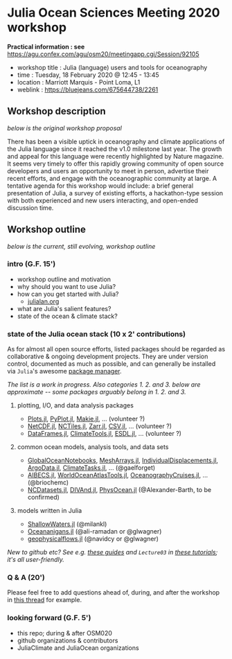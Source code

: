 # Julia Ocean Sciences Meeting 2020 workshop

**Practical information : see** https://agu.confex.com/agu/osm20/meetingapp.cgi/Session/92105

- workshop title : Julia (language) users and tools for oceanography
- time : Tuesday, 18 February 2020 @ 12:45 - 13:45
- location : Marriott Marquis - Point Loma, L1
- weblink : https://bluejeans.com/675644738/2261

## Workshop description

_below is the original workshop proposal_

There has been a visible uptick in oceanography and climate applications of the Julia language since it reached the v1.0 milestone last year. The growth and appeal for this language were recently highlighted by Nature magazine. It seems very timely to offer this rapidly growing community of open source developers and users an opportunity to meet in person, advertise their recent efforts, and engage with the oceanographic community at large. A tentative agenda for this workshop would include: a brief general presentation of Julia, a survey of existing efforts, a hackathon-type session with both experienced and new users interacting, and open-ended discussion time.

## Workshop outline

_below is the current, still evolving, workshop outline_

### intro (G.F. 15')

- workshop outline and motivation
- why should you want to use Julia?
- how can you get started with Julia?
	- [julialan.org](https://julialang.org)
- what are Julia's salient features?
- state of the ocean & climate stack?

### state of the Julia ocean stack (10 x 2' contributions)


As for almost all open source efforts, listed packages should be regarded as collaborative & ongoing development projects. They are under version control, documented as much as possible, and can generally be installed via `Julia`'s awesome [package manager](https://julialang.github.io/Pkg.jl/v1/).

_The list is a work in progress. Also categories 1. 2. and 3. below are approximate -- some packages arguably belong in 1. 2. and 3._

1. plotting, I/O, and data analysis packages
	- [Plots.jl](http://docs.juliaplots.org/latest/), [PyPlot.jl](https://github.com/JuliaPy/PyPlot.jl), [Makie.jl](http://makie.juliaplots.org/stable), ... (volunteer ?)
	- [NetCDF.jl](https://juliageo.org/NetCDF.jl/dev/), [NCTiles.jl](https://github.com/gaelforget/NCTiles.jl), [Zarr.jl](https://meggart.github.io/Zarr.jl/latest/), [CSV.jl](https://juliadata.github.io/CSV.jl/stable/), ... (volunteer ?)
	- [DataFrames.jl](http://juliadata.github.io/DataFrames.jl/stable/), [ClimateTools.jl](https://juliaclimate.github.io/ClimateTools.jl/stable/), [ESDL.jl](https://github.com/esa-esdl/ESDL.jl), ... (volunteer ?)

2. common ocean models, analysis tools, and data sets
	- [GlobalOceanNotebooks](https://github.com/JuliaClimate/GlobalOceanNotebooks), [MeshArrays.jl](https://juliaclimate.github.io/MeshArrays.jl/dev/), [IndividualDisplacements.jl](https://juliaclimate.github.io/IndividualDisplacements.jl/dev/), [ArgoData.jl](https://gaelforget.github.io/ArgoData.jl/dev/), [ClimateTasks.jl](https://gaelforget.github.io/ClimateTasks.jl/dev/), ... (@gaelforget)
	- [AIBECS.jl](https://briochemc.github.io/AIBECS.jl/stable/), [WorldOceanAtlasTools.jl](https://github.com/briochemc/WorldOceanAtlasTools.jl), [OceanographyCruises.jl](https://github.com/briochemc/OceanographyCruises.jl), ... (@briochemc)
	- [NCDatasets.jl](https://alexander-barth.github.io/NCDatasets.jl/dev/), [DIVAnd.jl](https://gher-ulg.github.io/DIVAnd.jl/latest/), [PhysOcean.jl](https://github.com/gher-ulg/PhysOcean.jl) (@Alexander-Barth, to be confirmed)

3. models written in Julia

	- [ShallowWaters.jl](https://github.com/milankl/ShallowWaters.jl) (@milankl)
	- [Oceananigans.jl](https://github.com/climate-machine/Oceananigans.jl) (@ali-ramadan or @glwagner)
	- [geophysicalflows.jl](https://github.com/FourierFlows/GeophysicalFlows.jl) (@navidcy or @glwagner)

_New to github etc? See e.g. [these guides](https://guides.github.com) and `Lecture03` in [these tutorials](https://github.com/PraCTES/MIT-PraCTES); it's all user-friendly._

### Q & A (20')

Please feel free to add questions ahead of, during, and after the workshop in [this thread](https://github.com/gaelforget/JuliaOceanSciencesMeeting2020/issues/4) for example.

### looking forward (G.F. 5')

- this repo; during & after OSM020
- github organizations & contributors
- JuliaClimate and JuliaOcean organizations

